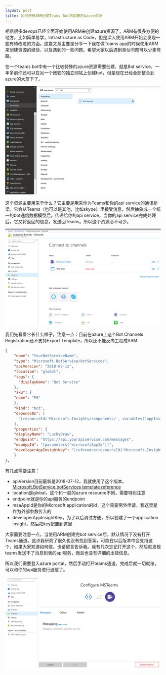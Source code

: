 ```yaml
---
layout: post
title: 如何使用ARM创建Teams Bot所需要的Azure资源
---
```


相信很多devops已经全面开始使用ARM来创建azure资源了，ARM有很多方便的地方，比如简单易学，Infrastructure as Code，但是深入使用ARM开始会发现一些有待改进的方面。这篇文章主要是分享一下我在做Teams app的时候使用ARM来创建资源的经验，以及遇到的一些问题。希望大家以后遇到类似问题可以少走弯路。

在一个teams bot中有一个比较特殊的azure资源需要创建，就是Bot service，一年多前你还可以在另一个微软的独立网站上创建bot，但是现在已经全部整合到azure的大旗下了。

![BotService](../images/post20190814/001.png)

这个资源主要用来干什么？它主要是用来作为Teams和你的api service的通讯桥梁。它会从Teams（也可以是其他，比如skype）里接受消息，然后抽象成一个统一的bot通信数据模型后，传递给你的api service，当你的api service完成处理后，它又将返回的信息，发送回Teams。所以这个资源必不可少。

![BotService](../images/post20190814/002.png)

我们先看看它长什么样子，注意一点：目前在azure上这个Bot Channels Registration还不支持Export Template，所以还不能反向工程成ARM

```json
{
    "name": "YourBotServiceName",
    "type": "Microsoft.BotService/botServices",
    "apiVersion": "2018-07-12",
    "location": "global",
    "tags": {
      "displayName": "Bot Service"
    },
    "sku": {
    "name": "F0"
    },
    "kind": "bot",
    "dependsOn": [
      "[resourceId('Microsoft.Insights/components/', variables('appInsightsName'))]"
    ],
    "properties": {
    "displayName": "LuckyDraw",
    "endpoint": "https://api.yourapiservice.com/messages",
    "msaAppId": "[parameters('microsoftAppId')]",
    "developerAppInsightKey": "[reference(resourceId('Microsoft.Insights/components', variables('appInsightsName')), '2015-05-01').InstrumentationKey]"
    }
},
```

有几点需要注意：
* apiVersion目前最新是2018-07-12，我就使用了这个版本。[Microsoft.BotService botServices template reference](https://docs.microsoft.com/en-us/azure/templates/microsoft.botservice/2018-07-12/botservices)
* location是global，这个和一般的azure resource不同，需要特别注意
* endpoint就是你的api服务的endpoint
* msaAppId是你的Microsoft application的id，这个需要另外申请，我这里是作为外部参数传入的
* developerAppInsightKey，为了以后调试方便，所以创建了一个application insight，然后把key配置到这里

大家需要注意一点，当使用ARM创建完bot service后，默认情况下没有打开Teams通道。这点我研究了很久也没有找到答案，可能在以后版本中会支持这个，如果大家知道如何做，也请留言告诉我。我有几次忘记打开这个，然后就发现teams发送不了消息到我的api服务，而且也没有详细的出错信息。

所以我们需要登入azure portal，然后手动打开teams通道，完成后就一切就绪，可以和你的api服务进行通信了。

![BotService](../images/post20190814/003.png)
